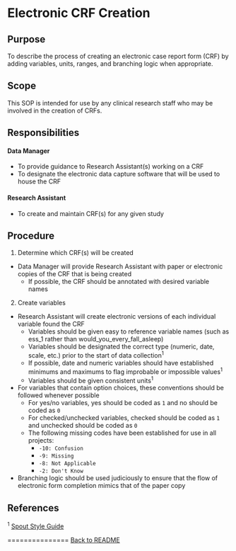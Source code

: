 Electronic CRF Creation
=======================

Purpose
-------
To describe the process of creating an electronic case report form (CRF) by adding variables, units, ranges, and branching logic when appropriate.

Scope
-----
This SOP is intended for use by any clinical research staff who may be involved in the creation of CRFs.

Responsibilities
----------------
#### Data Manager
- To provide guidance to Research Assistant(s) working on a CRF
- To designate the electronic data capture software that will be used to house the CRF

#### Research Assistant
- To create and maintain CRF(s) for any given study

Procedure
---------
1. Determine which CRF(s) will be created
  * Data Manager will provide Research Assistant with paper or electronic copies of the CRF that is being created
    - If possible, the CRF should be annotated with desired variable names
2. Create variables
  * Research Assistant will create electronic versions of each individual variable found the CRF
    - Variables should be given easy to reference variable names (such as ess_1 rather than would_you_every_fall_asleep)
    - Variables should be designated the correct type (numeric, date, scale, etc.) prior to the start of data collection<sup>1</sup>
    - If possible, date and numeric variables should have established minimums and maximums to flag improbable or impossible values<sup>1</sup>
    - Variables should be given consistent units<sup>1</sup>
  * For variables that contain option choices, these conventions should be followed whenever possible
    - For yes/no variables, yes should be coded as `1` and no should be coded as `0`
    - For checked/unchecked variables, checked should be coded as `1` and unchecked should be coded as `0`
    - The following missing codes have been established for use in all projects:
      - `-10: Confusion`
      - `-9: Missing`
      - `-8: Not Applicable`
      - `-2: Don't Know`
  * Branching logic should be used judiciously to ensure that the flow of electronic form completion mimics that of the paper copy

References
----------
<sup>1</sup> [Spout Style Guide](https://www.github.com/sleepepi/spout)

===============
[Back to README](README.md)
